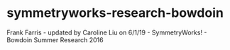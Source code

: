 # symmetryworks-research-bowdoin
Frank Farris - updated by Caroline Liu on 6/1/19 - SymmetryWorks! - Bowdoin Summer Research 2016
